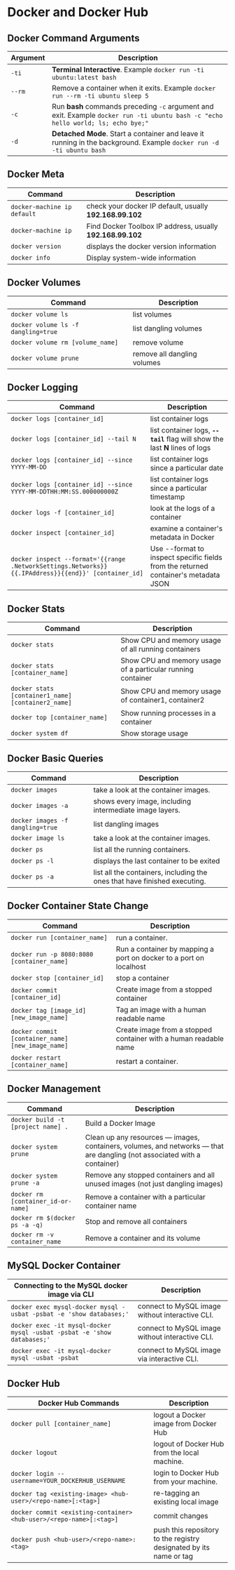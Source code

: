 # Docker and Docker Hub

## Docker Command Arguments

| Argument |                                                            Description                                                           |
|----------|----------------------------------------------------------------------------------------------------------------------------------| 
|`-ti`     | **Terminal Interactive**. Example `docker run -ti ubuntu:latest bash`	                                                          |
|`--rm`    | Remove a container when it exits. Example `docker run --rm -ti ubuntu sleep 5`                                                   |
|`-c`      | Run **bash** commands preceding `-c` argument and exit. Example `docker run -ti ubuntu bash -c "echo hello world; ls; echo bye;"`|
|`-d`      | **Detached Mode**. Start a container and leave it running in the background. Example `docker run -d -ti ubuntu bash`             |

## Docker Meta

|        Command                             |                        Description                        |
|--------------------------------------------|-----------------------------------------------------------| 
|`docker-machine ip default`				         | check your docker IP default, usually **192.168.99.102**	 |
|`docker-machine ip`                         | Find Docker Toolbox IP address, usually **192.168.99.102**|
|`docker version`                            | displays the docker version information                   |
|`docker info`                               | Display system-wide information                           |

## Docker Volumes

|        Command                      |     Description               |
|-------------------------------------|-------------------------------| 
|`docker volume ls`				            | list volumes                  |
|`docker volume ls -f dangling=true`	| list dangling volumes         |
|`docker volume rm [volume_name]`			| remove volume                 |
|`docker volume prune`	            	| remove all dangling volumes   |

## Docker Logging

|                                                Command                                            |                                  		Description                                  |
|---------------------------------------------------------------------------------------------------|------------------------------------------------------------------------------------|
|`docker logs [container_id]`			                            								| list container logs                                                           	 |
|`docker logs [container_id] --tail N`                               								| list container logs, **`--tail`** flag will show the last **N** lines of logs 	 |   
|`docker logs [container_id] --since YYYY-MM-DD`                     								| list container logs since a particular date                                   	 |
|`docker logs [container_id] --since YYYY-MM-DDTHH:MM:SS.000000000Z` 								| list container logs since a particular timestamp                              	 |
|`docker logs -f [container_id]`                                                                    | look at the logs of a container                                               	 |
|`docker inspect [container_id]`                                                                    | examine a container's metadata in Docker                                      	 |
|`docker inspect --format='{{range .NetworkSettings.Networks}}{{.IPAddress}}{{end}}' [container_id]`| Use --format to inspect specific fields from the returned container's metadata JSON| 

## Docker Stats

|                             Command                                |                                  Description                                  |
|--------------------------------------------------------------------|-------------------------------------------------------------------------------|
|`docker stats`							                             | Show CPU and memory usage of all running containers                 	         |
|`docker stats [container_name]`						             | Show CPU and memory usage of a particular running container                   |
|`docker stats [container1_name] [container2_name]`			         | Show CPU and memory usage of container1, container2                           |
|`docker top [container_name]`			                             | Show running processes in a container                                         |
|`docker system df`			                                         | Show storage usage                                                            |

## Docker Basic Queries

|              Command           |                         Description                                      |
|--------------------------------|--------------------------------------------------------------------------|
|`docker images`                 | take a look at the container images.                                     |
|`docker images -a`              | shows  every image, including intermediate image layers.                 |
|`docker images -f dangling=true`| list dangling images														                          |
|`docker image ls`               | take a look at the container images.                                     |
|`docker ps`                     | list all the running containers.                                         |
|`docker ps -l`                  | displays the last container to be exited                                 |
|`docker ps -a`                  | list all the containers, including the ones that have finished executing.|

## Docker Container State Change 

|                		      Command                 |                           Description                             |
|-------------------------------------------------|-------------------------------------------------------------------|
|`docker run [container_name]`      		          | run a container.                								                	|
|`docker run -p 8080:8080 [container_name]`	      | Run a container by mapping a port on docker to a port on localhost|
|`docker stop [container_id]`   			            | stop a container              								                    |
|`docker commit [container_id]`   			          | Create image from a stopped container              								|
|`docker tag [image_id] [new_image_name]`         | Tag an image with a human readable name            								|
|`docker commit [container_name] [new_image_name]`| Create image from a stopped container with a human readable name  |
|`docker restart [container_name]`  		          | restart a container.           								                    |

## Docker Management

|                 Command                  |                         								   Description                                                   |
|------------------------------------------|-------------------------------------------------------------------------------------------------------------------------|
|`docker build -t [project name] .`        | Build a Docker Image                                              														 |
|`docker system prune`					   | Clean up any resources — images, containers, volumes, and networks — that are dangling (not associated with a container)|
|`docker system prune -a`                  | Remove any stopped containers and all unused images (not just dangling images)                                          |
|`docker rm [container_id-or-name]`        | Remove a container with a particular container name               														 |
|`docker rm $(docker ps -a -q)`            | Stop and remove all containers                                    														 |
|`docker rm -v container_name`			   | Remove a container and its volume                                                                                       |

## MySQL Docker Container 

|            Connecting to the MySQL docker image via CLI                |                  Description                   |
|------------------------------------------------------------------------|------------------------------------------------| 
|`docker exec mysql-docker mysql -usbat -psbat -e 'show databases;'`	 | connect to MySQL image without interactive CLI.|												
|`docker exec -it mysql-docker mysql -usbat -psbat -e 'show databases;'` | connect to MySQL image without interactive CLI.|													
|`docker exec -it mysql-docker mysql -usbat -psbat`						 | connect to MySQL image via interactive CLI.	  |													

## Docker Hub

|                      Docker Hub Commands                           |                         Description                               |
|--------------------------------------------------------------------|-------------------------------------------------------------------| 
|`docker pull [container_name]`							             | logout a Docker image from Docker Hub                             |
|`docker logout`							                         | logout of Docker Hub from the local machine.                      |
|`docker login --username=YOUR_DOCKERHUB_USERNAME`	                 | login to Docker Hub from your machine.                            |
|`docker tag <existing-image> <hub-user>/<repo-name>[:<tag>]`        | re-tagging an existing local image					             |
|`docker commit <existing-container> <hub-user>/<repo-name>[:<tag>]` | commit changes					                                 |
|`docker push <hub-user>/<repo-name>:<tag>`                          | push this repository to the registry designated by its name or tag|
